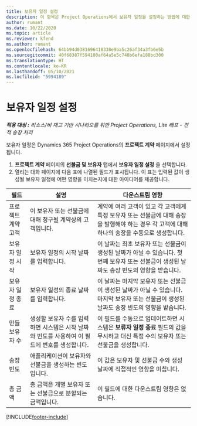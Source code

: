 ```yaml
---
title: 보유자 일정 설정
description: 이 항목은 Project Operations에서 보유자 일정을 설정하는 방법에 대한 정보를 제공합니다.
author: rumant
ms.date: 10/22/2020
ms.topic: article
ms.reviewer: kfend
ms.author: rumant
ms.openlocfilehash: 64bb94d0381696418330e9ba5c26af34a3fb6e5b
ms.sourcegitcommit: 40f68387f594180af64a5e5c748b6efa188bd300
ms.translationtype: HT
ms.contentlocale: ko-KR
ms.lasthandoff: 05/10/2021
ms.locfileid: "5994189"
---
```

# <a name="set-up-a-retainer-schedule"></a>보유자 일정 설정

_**적용 대상 :** 리소스/비 재고 기반 시나리오를 위한 Project Operations, Lite 배포 - 견적 송장 처리_

보유자 일정은 Dynamics 365 Project Operations의 **프로젝트 계약** 페이지에서 설정됩니다.

1. **프로젝트 계약** 페이지의 **선불금 및 보유자** 탭에서 **보유자 일정 설정** 을 선택합니다.
2. 열리는 대화 페이지에 다음 표에 나열된 필드가 표시됩니다. 이 표는 입력된 값이 생성될 보유자 일정에 어떤 영향을 미치는지에 대한 아이디어를 제공합니다.

| 필드 | 설명 | 다운스트림 영향 |
| --- | --- | --- |
| 프로젝트 계약 고객 | 이 보유자 또는 선불금에 대해 청구될 계약상의 고객입니다. | 계약에 여러 고객이 있고 각 고객에게 특정 보유자 또는 선불금에 대해 송장을 발행해야 하는 경우 각 고객에 대해 하나의 송장을 수동으로 생성합니다. |
| 보유자 일정 시작 | 보유자 일정의 시작 날짜를 입력합니다. | 이 날짜는 최초 보유자 또는 선불금이 생성된 날짜가 아닐 수 있습니다. 첫 번째 보유자 또는 선불금이 생성된 날짜도 송장 빈도의 영향을 받습니다. |
| 보유자 일정 종료 | 보유자 일정의 종료 날짜를 입력합니다. | 이 날짜는 마지막 보유자 또는 선불금이 생성된 날짜가 아닐 수 있습니다. 마지막 보유자 또는 선불금이 생성된 날짜도 송장 빈도의 영향을 받습니다. |
| 만들 보유자 수 | 생성할 보유자 수를 입력하면 시스템은 시작 날짜와 빈도를 사용하여 이 필드에 번호를 생성합니다. | 이 필드를 수동으로 업데이트하면 시스템은 **보류자 일정 종료** 필드의 값을 무시하고 대신 특정 수의 보유자 또는 선불금을 생성합니다. |
| 송장 빈도 | 애플리케이션이 보유자와 선불금을 생성하는 빈도입니다. | 이 값은 보유자 및 선불금 수와 생성 날짜에 직접적인 영향을 미칩니다. |
| 총 금액 | 총 금액은 개별 보유자 또는 선불금으로 분할되는 금액입니다. | 이 필드에 대한 다운스트림 영향은 없습니다. |


[!INCLUDE[footer-include](../../includes/footer-banner.md)]